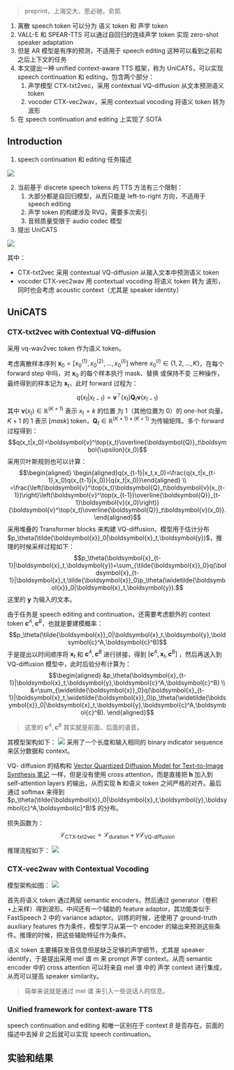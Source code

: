 > preprint，上海交大、思必驰，俞凯

1. 离散 speech  token 可以分为 语义 token 和 声学 token
2.  VALL-E 和 SPEAR-TTS 可以通过自回归的连续声学 token 实现 zero-shot speaker adaptation
3. 但是 AR 模型是有序的预测，不适用于 speech editing 这种可以看到之前和之后上下文的任务
4. 本文提出一种 unified context-aware TTS 框架，称为 UniCATS，可以实现 speech continuation 和 editing，包含两个部分：
	1. 声学模型 CTX-txt2vec，采用 contextual VQ-diffusion 从文本预测语义 token
	2. vocoder CTX-vec2wav，采用 contextual vocoding 将语义 token 转为 波形
5. 在 speech continuation and editing 上实现了 SOTA

## Introduction

1. speech continuation 和 editing 任务描述

![](image/Pasted%20image%2020231013154129.png)

2. 当前基于 discrete speech tokens 的 TTS 方法有三个限制：
	1. 大部分都是自回归模型，从而只能是  left-to-right 方向，不适用于 speech editing
	2. 声学 token 的构建涉及 RVQ，需要多次索引
	3. 音频质量受限于 audio codec 模型
3. 提出 UniCATS

![](image/Pasted%20image%2020231013154633.png)

其中：
+ CTX-txt2vec 采用 contextual VQ-diffusion 从输入文本中预测语义 token
+ vocoder CTX-vec2wav 用 contextual vocoding 将语义 token 转为 波形，同时也会考虑 acoustic context（尤其是 speaker  identity）

## UniCATS

### CTX-txt2vec with Contextual VQ-diffusion

采用 vq-wav2vec token 作为语义 token。

考虑离散样本序列 $\boldsymbol{x}_0=[x_0^{(1)},x_0^{(2)},...,x_0^{(l)}]\mathrm{~where~}x_0^{(i)}\in\{1,2,...,K\}$，在每个 forward step 中吗，对 $\boldsymbol{x}_0$ 的每个样本执行 mask、替换 或保持不变 三种操作，最终得到的样本记为 $\boldsymbol{x}_t$，此时 forward 过程为：
$$q(x_t|x_{t-1})=\boldsymbol{v}^\top(x_t)\boldsymbol{Q}_t\boldsymbol{v}(x_{t-1})$$
其中 $\boldsymbol{v}(x_t)\in\mathbb{R}^{(K+1)}$ 表示 $x_t=k$ 的位置 为 1（其他位置为 0）的 one-hot 向量。$K+1$ 的 $1$ 表示 $[mask]$ token，$\boldsymbol{Q}_t\in\mathbb{R}^{(K+1)\times(K+1)}$ 为传输矩阵。多个 forward 过程得到：
$$q(x_t|x_0)=\boldsymbol{v}^\top(x_t)\overline{\boldsymbol{Q}}_t\boldsymbol{\upsilon}(x_0)$$
采用贝叶斯规则也可以计算：
$$\begin{aligned}
\begin{aligned}q(x_{t-1}|x_t,x_0)=\frac{q(x_t|x_{t-1},x_0)q(x_{t-1}|x_0)}{q(x_t|x_0)}\end{aligned} \\
=\frac{\left(\boldsymbol{v}^\top(x_t)\boldsymbol{Q}_t\boldsymbol{v}(x_{t-1})\right)\left(\boldsymbol{v}^\top(x_{t-1})\overline{\boldsymbol{Q}}_{t-1}\boldsymbol{v}(x_0)\right)}{\boldsymbol{v}^\top(x_t)\overline{\boldsymbol{Q}}_t\boldsymbol{v}(x_0)}.
\end{aligned}$$
 采用堆叠的 Transformer blocks  来构建 VQ-diffusion，模型用于估计分布 $p_\theta(\tilde{\boldsymbol{x}}_0|\boldsymbol{x}_t,\boldsymbol{y})$，推理的时候采样过程如下：
 $$p_\theta(\boldsymbol{x}_{t-1}|\boldsymbol{x}_t,\boldsymbol{y})=\sum_{\tilde{\boldsymbol{x}}_0}q(\boldsymbol{x}_{t-1}|\boldsymbol{x}_t,\tilde{\boldsymbol{x}}_0)p_\theta(\widetilde{\boldsymbol{x}}_0|\boldsymbol{x}_t,\boldsymbol{y}).$$
这里的 $\boldsymbol{y}$ 为输入的文本。

由于任务是 speech editing and continuation，还需要考虑额外的 context token $\boldsymbol{c}^A,\boldsymbol{c}^B$，也就是要建模概率：
$$p_\theta(\tilde{\boldsymbol{x}}_0|\boldsymbol{x}_t,\boldsymbol{y},\boldsymbol{c}^A,\boldsymbol{c}^B)$$
于是提出以时间顺序将 $\boldsymbol{x}_t$ 和 $\boldsymbol{c}^A,\boldsymbol{c}^B$ 进行拼接，得到 $[\boldsymbol{c}^A,\boldsymbol{x}_t,\boldsymbol{c}^B]$ ，然后再送入到 VQ-diffusion 模型中，此时后验分布计算为：
$$\begin{aligned}
&p_\theta(\boldsymbol{x}_{t-1}|\boldsymbol{x}_t,\boldsymbol{y},\boldsymbol{c}^A,\boldsymbol{c}^B) \\
&=\sum_{\widetilde{\boldsymbol{x}}_0}q(\boldsymbol{x}_{t-1}|\boldsymbol{x}_t,\widetilde{\boldsymbol{x}}_0)p_\theta(\widetilde{\boldsymbol{x}}_0|\boldsymbol{x}_t,\boldsymbol{y},\boldsymbol{c}^A,\boldsymbol{c}^B).
\end{aligned}$$
> 这里的 $\boldsymbol{c}^A,\boldsymbol{c}^B$ 其实就是前面、后面的语音。

其模型架构如下：
![](image/Pasted%20image%2020231013202848.png)
采用了一个长度和输入相同的 binary indicator sequence 来区分数据和 context。

VQ- diffusion 的结构和 [Vector Quantized Diffusion Model for Text-to-Image Synthesis 笔记](../图像合成系列论文阅读笔记/Vector%20Quantized%20Diffusion%20Model%20for%20Text-to-Image%20Synthesis%20笔记.md) 一样，但是没有使用 cross attention，而是直接把 $\boldsymbol{h}$ 加入到 self-attention layers 的输出，从而实现 $\boldsymbol{h}$ 和语义 token 之间严格的对齐。最后通过 softmax 来得到 $p_\theta(\tilde{\boldsymbol{x}}_0|\boldsymbol{x}_t,\boldsymbol{y},\boldsymbol{c}^A,\boldsymbol{c}^B)$ 的分布。

损失函数为：
$$\mathcal{L}_{\text{CTX-txt}2\text{vec}} = \mathcal{L}_{\text{duration}} + \gamma \mathcal{L}_{\text{VQ-diffusion}}$$


推理流程如下：
![](image/Pasted%20image%2020231013210003.png)

### CTX-vec2wav with Contextual Vocoding

模型架构如图：
![](image/Pasted%20image%2020231013210145.png)

首先将语义 token 通过两层 semantic encoders，然后通过 generator（卷积+上采样）得到波形。中间还有一个辅助的 feature adaptor，其功能类似于 FastSpeech 2 中的 variance adaptor。训练的时候，还使用了 ground-truth auxiliary features 作为条件，模型学习从第一个 encoder 的输出来预测这些条件。推理的时候，把这些辅助特征作为条件。

语义 token 主要捕获发音信息但是缺乏足够的声学细节，尤其是 speaker identify，于是提出采用  mel 谱 $m$ 来 prompt 声学 context。从而 semantic encoder 中的 cross attention 可以将来自 mel 谱 中的 声学 context 进行集成，从而可以提高 speaker similarity。
> 简单来说就是通过 mel 谱 来引入一些说话人的信息。

### Unified framework for context-aware TTS

speech continuation and editing 和唯一区别在于 context $B$ 是否存在。前面的描述中去掉 $B$ 之后就可以实现 speech continuation。

## 实验和结果